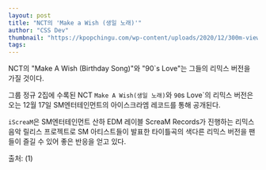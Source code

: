 ```yaml
---
layout: post
title: "NCT의 'Make a Wish (생일 노래)'"
author: "CSS Dev"
thumbnail: "https://kpopchingu.com/wp-content/uploads/2020/12/300m-views-2020-12-15T023328.209-890x512.png"
tags: 
---
```



NCT의 "Make A Wish (Birthday Song)"와 "90`s Love"는 그들의 리믹스 버전을 가질 것이다.

그룹 정규 2집에 수록된 NCT `Make A Wish(생일 노래)`와 `90`s Love`의 리믹스 버전은 오는 12월 17일 SM엔터테인먼트의 아이스크라엠 레코드를 통해 공개된다.

`iScreaM`은 SM엔터테인먼트 산하 EDM 레이블 ScreaM Records가 진행하는 리믹스 음악 릴리스 프로젝트로 SM 아티스트들이 발표한 타이틀곡의 색다른 리믹스 버전을 팬들이 즐길 수 있어 좋은 반응을 얻고 있다.

출처: (1)
